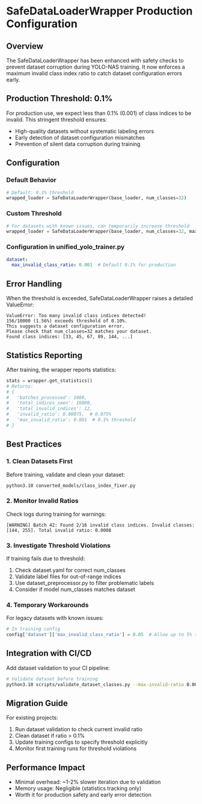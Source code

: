 # SafeDataLoaderWrapper Production Configuration

## Overview
The SafeDataLoaderWrapper has been enhanced with safety checks to prevent dataset corruption during YOLO-NAS training. It now enforces a maximum invalid class index ratio to catch dataset configuration errors early.

## Production Threshold: 0.1%
For production use, we expect less than 0.1% (0.001) of class indices to be invalid. This stringent threshold ensures:
- High-quality datasets without systematic labeling errors
- Early detection of dataset configuration mismatches
- Prevention of silent data corruption during training

## Configuration

### Default Behavior
```python
# Default: 0.1% threshold
wrapped_loader = SafeDataLoaderWrapper(base_loader, num_classes=32)
```

### Custom Threshold
```python
# For datasets with known issues, can temporarily increase threshold
wrapped_loader = SafeDataLoaderWrapper(base_loader, num_classes=32, max_invalid_ratio=0.01)  # 1%
```

### Configuration in unified_yolo_trainer.py
```yaml
dataset:
  max_invalid_class_ratio: 0.001  # Default 0.1% for production
```

## Error Handling
When the threshold is exceeded, SafeDataLoaderWrapper raises a detailed ValueError:
```
ValueError: Too many invalid class indices detected! 
156/10000 (1.56%) exceeds threshold of 0.10%. 
This suggests a dataset configuration error. 
Please check that num_classes=32 matches your dataset. 
Found class indices: [33, 45, 67, 89, 144, ...]
```

## Statistics Reporting
After training, the wrapper reports statistics:
```python
stats = wrapper.get_statistics()
# Returns:
# {
#   'batches_processed': 1000,
#   'total_indices_seen': 16000,
#   'total_invalid_indices': 12,
#   'invalid_ratio': 0.00075,  # 0.075%
#   'max_invalid_ratio': 0.001  # 0.1% threshold
# }
```

## Best Practices

### 1. Clean Datasets First
Before training, validate and clean your dataset:
```bash
python3.10 converted_models/class_index_fixer.py
```

### 2. Monitor Invalid Ratios
Check logs during training for warnings:
```
[WARNING] Batch 42: Found 2/16 invalid class indices. Invalid classes: [144, 255]. Total invalid ratio: 0.0008
```

### 3. Investigate Threshold Violations
If training fails due to threshold:
1. Check dataset.yaml for correct num_classes
2. Validate label files for out-of-range indices
3. Use dataset_preprocessor.py to filter problematic labels
4. Consider if model num_classes matches dataset

### 4. Temporary Workarounds
For legacy datasets with known issues:
```python
# In training config
config['dataset']['max_invalid_class_ratio'] = 0.05  # Allow up to 5% temporarily
```

## Integration with CI/CD
Add dataset validation to your CI pipeline:
```bash
# Validate dataset before training
python3.10 scripts/validate_dataset_classes.py --max-invalid-ratio 0.001
```

## Migration Guide
For existing projects:
1. Run dataset validation to check current invalid ratio
2. Clean dataset if ratio > 0.1%
3. Update training configs to specify threshold explicitly
4. Monitor first training runs for threshold violations

## Performance Impact
- Minimal overhead: ~1-2% slower iteration due to validation
- Memory usage: Negligible (statistics tracking only)
- Worth it for production safety and early error detection